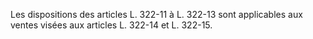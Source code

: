   
Les dispositions des articles L. 322-11 à L. 322-13 sont applicables aux ventes visées aux articles L. 322-14 et L. 322-15.
  

  
